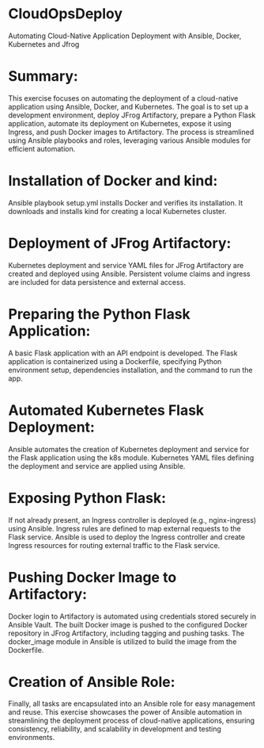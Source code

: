 # CloudOpsDeploy
Automating Cloud-Native Application Deployment with Ansible, Docker, Kubernetes and Jfrog

# Summary:
This exercise focuses on automating the deployment of a cloud-native application using Ansible, Docker, and Kubernetes. The goal is to set up a development environment, deploy JFrog Artifactory, prepare a Python Flask application, automate its deployment on Kubernetes, expose it using Ingress, and push Docker images to Artifactory. The process is streamlined using Ansible playbooks and roles, leveraging various Ansible modules for efficient automation.

# Installation of Docker and kind:

Ansible playbook setup.yml installs Docker and verifies its installation.
It downloads and installs kind for creating a local Kubernetes cluster.

# Deployment of JFrog Artifactory:

Kubernetes deployment and service YAML files for JFrog Artifactory are created and deployed using Ansible.
Persistent volume claims and ingress are included for data persistence and external access.

# Preparing the Python Flask Application:

A basic Flask application with an API endpoint is developed.
The Flask application is containerized using a Dockerfile, specifying Python environment setup, dependencies installation, and the command to run the app.

# Automated Kubernetes Flask Deployment:

Ansible automates the creation of Kubernetes deployment and service for the Flask application using the k8s module.
Kubernetes YAML files defining the deployment and service are applied using Ansible.

# Exposing Python Flask:

If not already present, an Ingress controller is deployed (e.g., nginx-ingress) using Ansible.
Ingress rules are defined to map external requests to the Flask service.
Ansible is used to deploy the Ingress controller and create Ingress resources for routing external traffic to the Flask service.

# Pushing Docker Image to Artifactory:

Docker login to Artifactory is automated using credentials stored securely in Ansible Vault.
The built Docker image is pushed to the configured Docker repository in JFrog Artifactory, including tagging and pushing tasks.
The docker_image module in Ansible is utilized to build the image from the Dockerfile.

# Creation of Ansible Role:

Finally, all tasks are encapsulated into an Ansible role for easy management and reuse.
This exercise showcases the power of Ansible automation in streamlining the deployment process of cloud-native applications, ensuring consistency, reliability, and scalability in development and testing environments.
